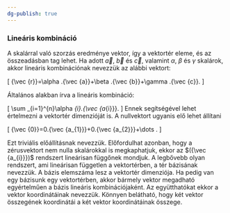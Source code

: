 ```yaml
---
dg-publish: true
---
```

### Lineáris kombináció

A skalárral való szorzás eredménye vektor, így a vektortér eleme, és az összeadásban tag lehet. Ha adott ${\vec {a}}$, ${\vec {b}}$ és ${\vec {c}}$, valamint $\alpha$, $\beta$ és $\gamma$ skalárok, akkor lineáris kombinációnak nevezzük az alábbi vektort:

\[
{\vec {r}}=\alpha .{\vec {a}}+\beta .{\vec {b}}+\gamma .{\vec {c}}.
\]

Általános alakban írva a lineáris kombináció:

\[
\sum _{i=1}^{n}\alpha _{i}.{\vec {a_{i}}}.
\]
Ennek segítségével lehet értelmezni a vektortér dimenzióját is. A nullvektort ugyanis elő lehet állítani

\[
{\vec {0}}=0.{\vec {a_{1}}}+0.{\vec {a_{2}}}+\dots .
\]

Ezt triviális előállításnak nevezzük. Előfordulhat azonban, hogy a zérusvektort nem nulla skalárokkal is megkaphatjuk, ekkor az $({\vec {a_{i}}})$ rendszert lineárisan függőnek mondjuk. A legbővebb olyan rendszert, ami lineárisan független a vektortérben, a tér bázisának nevezzük. A bázis elemszáma lesz a vektortér dimenziója. Ha pedig van egy bázisunk egy vektortérben, akkor bármely vektor megadható egyértelműen a bázis lineáris kombinációjaként. Az együtthatókat ekkor a vektor koordinátáinak nevezzük. Könnyen belátható, hogy két vektor összegének koordinátái a két vektor koordinátáinak összege.
